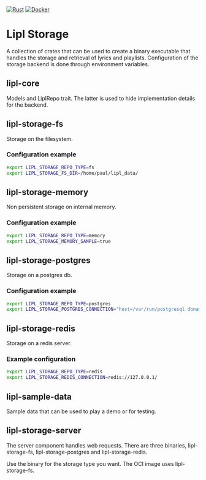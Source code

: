 [![Rust](https://github.com/paulusminus/lipl-storage/actions/workflows/rust.yml/badge.svg)](https://github.com/paulusminus/lipl-storage/actions/workflows/rust.yml)
[![Docker](https://github.com/paulusminus/lipl-storage/actions/workflows/docker.yml/badge.svg)](https://github.com/paulusminus/lipl-storage/actions/workflows/docker.yml)

# Lipl Storage

A collection of crates that can be used to create a binary executable that handles the storage and retrieval of lyrics and playlists. Configuration of the storage backend is done through environment variables.

## lipl-core

Models and LiplRepo trait. The latter is used to hide implementation details for the backend.

## lipl-storage-fs

Storage on the filesystem.

### Configuration example

```bash
export LIPL_STORAGE_REPO_TYPE=fs
export LIPL_STORAGE_FS_DIR=/home/paul/lipl_data/
```

## lipl-storage-memory

Non persistent storage on internal memory. 

### Configuration example

```bash
export LIPL_STORAGE_REPO_TYPE=memory
export LIPL_STORAGE_MEMORY_SAMPLE=true
```

## lipl-storage-postgres

Storage on a postgres db.

### Configuration example

```bash
export LIPL_STORAGE_REPO_TYPE=postgres
export LIPL_STORAGE_POSTGRES_CONNECTION="host=/var/run/postgresql dbname=lipl"
```

## lipl-storage-redis

Storage on a redis server.

### Example configuration

```bash
export LIPL_STORAGE_REPO_TYPE=redis
export LIPL_STORAGE_REDIS_CONNECTION=redis://127.0.0.1/
```

## lipl-sample-data

Sample data that can be used to play a demo or for testing.

## lipl-storage-server

The server component handles web requests. There are three binaries, lipl-storage-fs, lipl-storage-postgres and lipl-storage-redis.

Use the binary for the storage type you want. The OCI image uses lipl-storage-fs.
